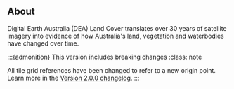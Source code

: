 ## About

Digital Earth Australia (DEA) Land Cover translates over 30 years of satellite imagery into evidence of how Australia's land, vegetation and waterbodies have changed over time.

:::{admonition} This version includes breaking changes
:class: note

All tile grid references have been changed to refer to a new origin point. Learn more in the [Version 2.0.0 changelog](./?tab=history#v2.0.0).
:::
